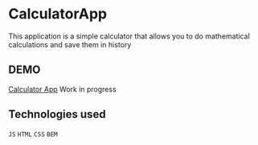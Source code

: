 # CalculatorApp

This application is a simple calculator that allows you to do mathematical calculations and save them in history

## DEMO
[Calculator App](https://mateuszpiaszczyk.github.io/CalculatorApp/)
Work in progress
## Technologies used
`JS` `HTML` `CSS` `BEM`
